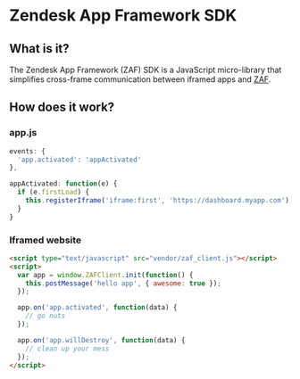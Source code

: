 Zendesk App Framework SDK
=========================

## What is it?

The Zendesk App Framework (ZAF) SDK is a JavaScript micro-library that simplifies cross-frame communication between iframed apps and [ZAF](http://developer.zendesk.com/documentation/apps/).

## How does it work?

### app.js
```js
events: {
  'app.activated': 'appActivated'
},

appActivated: function(e) {
  if (e.firstLoad) {
    this.registerIframe('iframe:first', 'https://dashboard.myapp.com');
  }
}
```


### Iframed website
```html
<script type="text/javascript" src="vendor/zaf_client.js"></script>
<script>
  var app = window.ZAFClient.init(function() {
    this.postMessage('hello app', { awesome: true });
  });

  app.on('app.activated', function(data) {
    // go nuts
  });

  app.on('app.willDestroy', function(data) {
    // clean up your mess
  });
</script>
```
